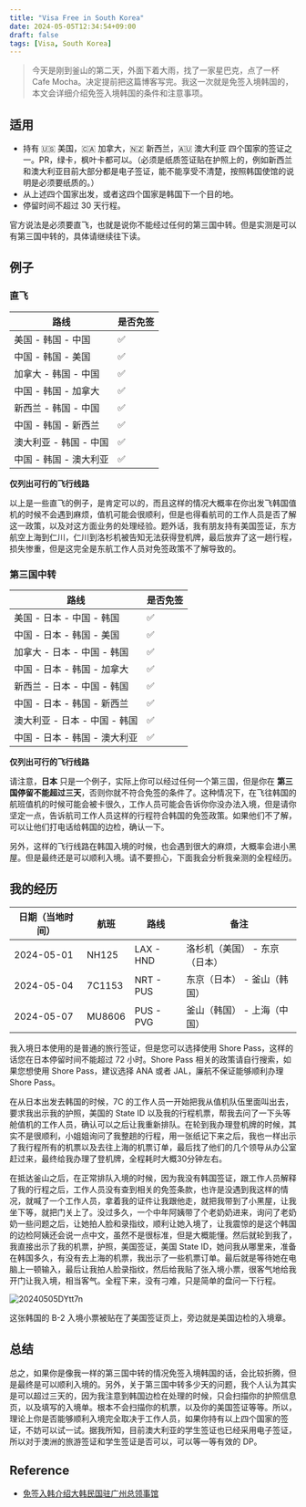 ```yaml
---
title: "Visa Free in South Korea"
date: 2024-05-05T12:34:54+09:00
draft: false
tags: [Visa, South Korea]
---
```


> 今天是刚到釜山的第二天，外面下着大雨，找了一家星巴克，点了一杯 Cafe Mocha。决定提前把这篇博客写完。我这一次就是免签入境韩国的，本文会详细介绍免签入境韩国的条件和注意事项。

## 适用
- 持有 🇺🇸 美国，🇨🇦 加拿大，🇳🇿 新西兰，🇦🇺 澳大利亚 四个国家的签证之一。PR，绿卡，枫叶卡都可以。（必须是纸质签证贴在护照上的，例如新西兰和澳大利亚目前大部分都是电子签证，能不能享受不清楚，按照韩国使馆的说明是必须要纸质的。）
- 从上述四个国家出发，或者这四个国家是韩国下一个目的地。
- 停留时间不超过 30 天行程。

官方说法是必须要直飞，也就是说你不能经过任何的第三国中转。但是实测是可以有第三国中转的，具体请继续往下读。

## 例子

### 直飞

| 路线 | 是否免签 |
| --- | --- |
| 美国 - 韩国 - 中国 | ✅ |
| 中国 - 韩国 - 美国 | ✅ |
| 加拿大 - 韩国 - 中国 | ✅ |
| 中国 - 韩国 - 加拿大 | ✅ |
| 新西兰 - 韩国 - 中国 | ✅ |
| 中国 - 韩国 - 新西兰 | ✅ |
| 澳大利亚 - 韩国 - 中国 | ✅ |
| 中国 - 韩国 - 澳大利亚 | ✅ |

**仅列出可行的飞行线路**

以上是一些直飞的例子，是肯定可以的，而且这样的情况大概率在你出发飞韩国值机的时候不会遇到麻烦，值机可能会很顺利，但是也得看航司的工作人员是否了解这一政策，以及对这方面业务的处理经验。题外话，我有朋友持有美国签证，东方航空上海到仁川，仁川到洛杉机被告知无法获得登机牌，最后放弃了这一趟行程，损失惨重，但是这完全是东航工作人员对免签政策不了解导致的。

### 第三国中转

| 路线 | 是否免签 |
| --- | --- |
| 美国 - 日本 - 中国 - 韩国 | ✅ |
| 中国 - 日本 - 韩国 - 美国 | ✅ |
| 加拿大 - 日本 - 中国 - 韩国 | ✅ |
| 中国 - 日本 - 韩国 - 加拿大 | ✅ |
| 新西兰 - 日本 - 中国 - 韩国 | ✅ |
| 中国 - 日本 - 韩国 - 新西兰 | ✅ |
| 澳大利亚 - 日本 - 中国 - 韩国 | ✅ |
| 中国 - 日本 - 韩国 - 澳大利亚 | ✅ |

**仅列出可行的飞行线路**

请注意，**日本** 只是一个例子，实际上你可以经过任何一个第三国，但是你在 **第三国停留不能超过三天**，否则你就不符合免签的条件了。这种情况下，在飞往韩国的航班值机的时候可能会被卡很久，工作人员可能会告诉你你没办法入境，但是请你坚定一点，告诉航司工作人员这样的行程符合韩国的免签政策。如果他们不了解，可以让他们打电话给韩国的边检，确认一下。

另外，这样的飞行线路在韩国入境的时候，也会遇到很大的麻烦，大概率会进小黑屋。但是最终还是可以顺利入境。请不要担心，下面我会分析我亲测的全程经历。

## 我的经历

| 日期（当地时间） | 航班 | 路线 | 备注 |
| --- | --- | --- | --- |
| 2024-05-01 | NH125 | LAX - HND | 洛杉机（美国） - 东京（日本） |
| 2024-05-04 | 7C1153 | NRT - PUS | 东京（日本） - 釜山（韩国） |
| 2024-05-07 | MU8606 | PUS - PVG | 釜山（韩国） - 上海（中国） |

我入境日本使用的是普通的旅行签证，但是您可以选择使用 Shore Pass，这样的话您在日本停留时间不能超过 72 小时。Shore Pass 相关的政策请自行搜索，如果您想使用 Shore Pass，建议选择 ANA 或者 JAL，廉航不保证能够顺利办理 Shore Pass。

在从日本出发去韩国的时候，7C 的工作人员一开始把我从值机队伍里面叫出去，要求我出示我的护照，美国的 State ID 以及我的行程机票，帮我去问了一下头等舱值机的工作人员，确认可以之后让我重新排队。在轮到我办理登机牌的时候，其实不是很顺利，小姐姐询问了我整趟的行程，用一张纸记下来之后，我也一样出示了我行程所有的机票以及去往上海的机票订单，最后找了他们的几个领导从办公室赶过来，最终给我办理了登机牌，全程耗时大概30分钟左右。

在抵达釜山之后，在正常排队入境的时候，因为我没有韩国签证，跟工作人员解释了我的行程之后，工作人员没有查到相关的免签条款，也许是没遇到我这样的情况，就喊了一个工作人员，拿着我的证件让我跟他走，就把我带到了小黑屋，让我坐下等，就把门关上了。没过多久，一个中年阿姨带了个老奶奶进来，询问了老奶奶一些问题之后，让她拍人脸和录指纹，顺利让她入境了，让我震惊的是这个韩国的边检阿姨还会说一点中文，虽然不是很标准，但是大概能懂。然后就轮到我了，我直接出示了我的机票，护照，美国签证，美国 State ID，她问我从哪里来，准备在韩国多久，有没有去上海的机票，我出示了一些机票订单。最后就是等待她在电脑上一顿输入，最后让我拍人脸录指纹，然后给我贴了张入境小票，很客气地给我开门让我入境，相当客气。全程下来，没有刁难，只是简单的盘问一下行程。

![20240505DYtt7n](https://r2.qwq.mx/blog/20240505DYtt7n.JPG)

这张韩国的 B-2 入境小票被贴在了美国签证页上，旁边就是美国边检的入境章。

## 总结

总之，如果你是像我一样的第三国中转的情况免签入境韩国的话，会比较折腾，但是最终是可以顺利入境的。另外，关于第三国中转多少天的问题，我个人认为其实是可以超过三天的，因为我注意到韩国边检在处理的时候，只会扫描你的护照信息页，以及填写的入境单。根本不会扫描你的机票，以及你的美国签证等等。所以，理论上你是否能够顺利入境完全取决于工作人员，如果你持有以上四个国家的签证，不妨可以试一试。据我所知，目前澳大利亚的学生签证也已经采用电子签证，所以对于澳洲的旅游签证和学生签证是否可以，可以等一等有效的 DP。

## Reference

- [免签入韩介绍大韩民国驻广州总领事馆](https://overseas.mofa.go.kr/cn-guangzhou-zh/wpge/m_96/contents.do)
